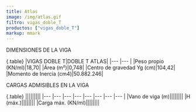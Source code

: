 ```yaml
---
title: Atlas
image: /img/atlas.gif
filtro: vigas_doble_T
productos: ["vigas_doble_T"]
markup: mmark
---
```


DIMENSIONES DE LA VIGA

{.table}
|VIGAS DOBLE T|DOBLE T ATLAS|
|--- |--- |
|Peso propio (KN/ml)|18,70|
|Área (m²)|0,748|
|Centro de gravedad Yg (cm)|104,42|
|Momento de Inercia (cm4)|50.882.246|


CARGAS ADMISIBLES EN LA VIGA

{.table}
|||||||||
|--- |--- |--- |--- |--- |--- |--- |--- |
|Vano de viga (m)||||||||
|H (máx.)||||||||
|Carga máx. (KN/ml)||||||||
